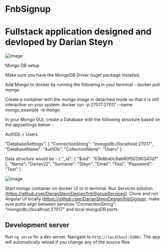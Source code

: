 # FnbSignup

# Fullstack application designed and devloped by Darian Steyn

![image](https://user-images.githubusercontent.com/39791440/211010354-df7751b6-f00d-4c44-8676-ae1a055f7494.png)

Mongo DB setup

Make sure you have the MongoDB.Driver nuget package installed.

Add Mongo to docker by running the following in your terminal - docker pull mongo

Create a container with the mongo image in detached mode so that it is still interactive on your system: docker run -p 27017:27017 --name mongo_example -d mongo

In your Mongo GUI, create a Database with the following struvture based on the appsettings below -

AuthDb > Users

"DatabaseSettings": { "ConnectionString": "mongodb://localhost:27017", "DatabaseName": "AuthDb", "CollectionName": "Users" }

Data structure would be -
{ "_id": { "$oid": "63b6ba0c6ab80f50290347d7" }, "Name": "Darian22", "Surname": "Steyn", "Email": "Test", "Password": "Test" }

![image](https://user-images.githubusercontent.com/39791440/211009668-fb1a93d7-dcbe-45a7-a318-71998b2b08b1.png)

Start mongo container on docker UI or in terminal. Run Services solution (https://github.com/DarianSteynDesign/fnbSignupServices). Clone and run Angular UI locally (https://github.com/DarianSteynDesign/fnbSignup), make sure ports align between services "ConnectionString": "mongodb://localhost:27017" and local mongoDB ports.

## Development server

Run `ng serve` for a dev server. Navigate to `http://localhost:4200/`. The app will automatically reload if you change any of the source files.
